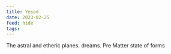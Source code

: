```yaml
---
title: Yesod
date: 2023-02-25
feed: hide
tags:
---
```


The astral and etheric planes. dreams. Pre Matter state of forms
